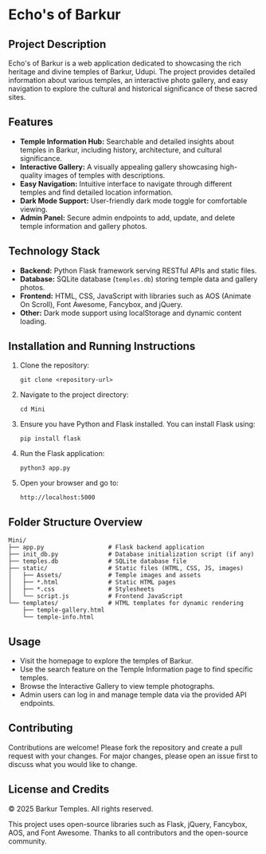 # Echo's of Barkur

## Project Description
Echo's of Barkur is a web application dedicated to showcasing the rich heritage and divine temples of Barkur, Udupi. The project provides detailed information about various temples, an interactive photo gallery, and easy navigation to explore the cultural and historical significance of these sacred sites.

## Features
- **Temple Information Hub:** Searchable and detailed insights about temples in Barkur, including history, architecture, and cultural significance.
- **Interactive Gallery:** A visually appealing gallery showcasing high-quality images of temples with descriptions.
- **Easy Navigation:** Intuitive interface to navigate through different temples and find detailed location information.
- **Dark Mode Support:** User-friendly dark mode toggle for comfortable viewing.
- **Admin Panel:** Secure admin endpoints to add, update, and delete temple information and gallery photos.

## Technology Stack
- **Backend:** Python Flask framework serving RESTful APIs and static files.
- **Database:** SQLite database (`temples.db`) storing temple data and gallery photos.
- **Frontend:** HTML, CSS, JavaScript with libraries such as AOS (Animate On Scroll), Font Awesome, Fancybox, and jQuery.
- **Other:** Dark mode support using localStorage and dynamic content loading.

## Installation and Running Instructions
1. Clone the repository:
   ```
   git clone <repository-url>
   ```
2. Navigate to the project directory:
   ```
   cd Mini
   ```
3. Ensure you have Python and Flask installed. You can install Flask using:
   ```
   pip install flask
   ```
4. Run the Flask application:
   ```
   python3 app.py
   ```
5. Open your browser and go to:
   ```
   http://localhost:5000
   ```

## Folder Structure Overview
```
Mini/
├── app.py                  # Flask backend application
├── init_db.py              # Database initialization script (if any)
├── temples.db              # SQLite database file
├── static/                 # Static files (HTML, CSS, JS, images)
│   ├── Assets/             # Temple images and assets
│   ├── *.html              # Static HTML pages
│   ├── *.css               # Stylesheets
│   └── script.js           # Frontend JavaScript
└── templates/              # HTML templates for dynamic rendering
    ├── temple-gallery.html
    └── temple-info.html
```

## Usage
- Visit the homepage to explore the temples of Barkur.
- Use the search feature on the Temple Information page to find specific temples.
- Browse the Interactive Gallery to view temple photographs.
- Admin users can log in and manage temple data via the provided API endpoints.

## Contributing
Contributions are welcome! Please fork the repository and create a pull request with your changes. For major changes, please open an issue first to discuss what you would like to change.

## License and Credits
© 2025 Barkur Temples. All rights reserved.

This project uses open-source libraries such as Flask, jQuery, Fancybox, AOS, and Font Awesome. Thanks to all contributors and the open-source community.
